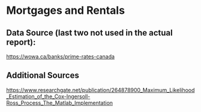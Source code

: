 # Mortgages and Rentals

## Data Source (last two not used in the actual report):
https://wowa.ca/banks/prime-rates-canada

## Additional Sources
https://www.researchgate.net/publication/264878900_Maximum_Likelihood_Estimation_of_the_Cox-Ingersoll-Ross_Process_The_Matlab_Implementation

